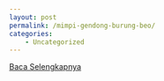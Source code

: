 ```yaml
---
layout: post
permalink: /mimpi-gendong-burung-beo/
categories:
    - Uncategorized
---
```


[Baca Selengkapnya](/05)